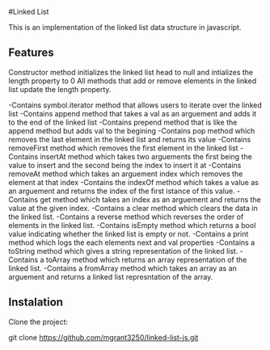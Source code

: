 #Linked List

This is an implementation of the linked list data structure in javascript.

## Features

Constructor method initializes the linked list head to null and intializes the length property to 0
All methods that add or remove elements in the linked list update the length property.

-Contains symbol.iterator method that allows users to iterate over the linked list
-Contains append method that takes a val as an arguement and adds it to the end of the linked list
-Contains prepend method that is like the append method but adds val to the begining
-Contains pop method which removes the last element in the linked list and returns its value
-Contains removeFirst method which removes the first element in the linked list
-Contains insertAt method which takes two arguements the first being the value to insert and the second being the index to insert it at
-Contains removeAt method which takes an arguement index which removes the element at that index
-Contains the indexOf method which takes a value as an arguement and returns the index of the first istance of this value.
-Contains get method which takes an index as an arguement and returns the value at the given index.
-Contains a clear method which clears the data in the linked list.
-Contains a reverse method which reverses the order of elements in the linked list.
-Contains isEmpty method which returns a bool value indicating whether the linked list is empty or not.
-Contains a print method which logs the each elements next and val properties
-Contains a toString method which gives a string representation of the linked list.
-Contains a toArray method which returns an array representation of the linked list.
-Contains a fromArray method which takes an array as an arguement and returns a linked list represntation of the array.


## Instalation

Clone the project:

git clone https://github.com/mgrant3250/linked-list-js.git
